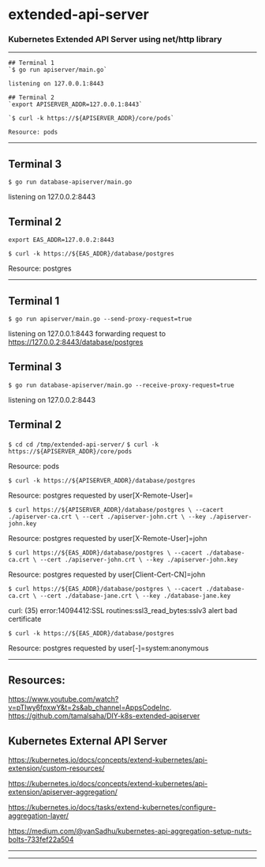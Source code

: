 # extended-api-server

### Kubernetes Extended API Server using net/http library


-------------------------------------

```console
## Terminal 1
`$ go run apiserver/main.go`

listening on 127.0.0.1:8443

## Terminal 2
`export APISERVER_ADDR=127.0.0.1:8443`

`$ curl -k https://${APISERVER_ADDR}/core/pods`

Resource: pods

```


-------------------------------------

## Terminal 3
`$ go run database-apiserver/main.go`

listening on 127.0.0.2:8443

## Terminal 2
`export EAS_ADDR=127.0.0.2:8443`

`$ curl -k https://${EAS_ADDR}/database/postgres`

Resource: postgres


-------------------------------------

## Terminal 1
`$ go run apiserver/main.go --send-proxy-request=true`

listening on 127.0.0.1:8443
forwarding request to https://127.0.0.2:8443/database/postgres

## Terminal 3
`$ go run database-apiserver/main.go --receive-proxy-request=true`

listening on 127.0.0.2:8443

## Terminal 2
`$ cd cd /tmp/extended-api-server/`
`$ curl -k https://${APISERVER_ADDR}/core/pods`

Resource: pods

`$ curl -k https://${APISERVER_ADDR}/database/postgres`

Resource: postgres requested by user[X-Remote-User]=

`$ curl https://${APISERVER_ADDR}/database/postgres \
--cacert ./apiserver-ca.crt \
--cert ./apiserver-john.crt \
--key ./apiserver-john.key`

Resource: postgres requested by user[X-Remote-User]=john

`$ curl https://${EAS_ADDR}/database/postgres \
--cacert ./database-ca.crt \
--cert ./apiserver-john.crt \
--key ./apiserver-john.key`

Resource: postgres requested by user[Client-Cert-CN]=john

`$ curl https://${EAS_ADDR}/database/postgres \
--cacert ./database-ca.crt \
--cert ./database-jane.crt \
--key ./database-jane.key`

curl: (35) error:14094412:SSL routines:ssl3_read_bytes:sslv3 alert bad certificate

`$ curl -k https://${EAS_ADDR}/database/postgres`

Resource: postgres requested by user[-]=system:anonymous

-------------------------------------

## Resources: 
https://www.youtube.com/watch?v=pTIwy6fpxwY&t=2s&ab_channel=AppsCodeInc.
https://github.com/tamalsaha/DIY-k8s-extended-apiserver

## Kubernetes External API Server

https://kubernetes.io/docs/concepts/extend-kubernetes/api-extension/custom-resources/

https://kubernetes.io/docs/concepts/extend-kubernetes/api-extension/apiserver-aggregation/

https://kubernetes.io/docs/tasks/extend-kubernetes/configure-aggregation-layer/

https://medium.com/@vanSadhu/kubernetes-api-aggregation-setup-nuts-bolts-733fef22a504

-------------------------------------


-------------------------------------
